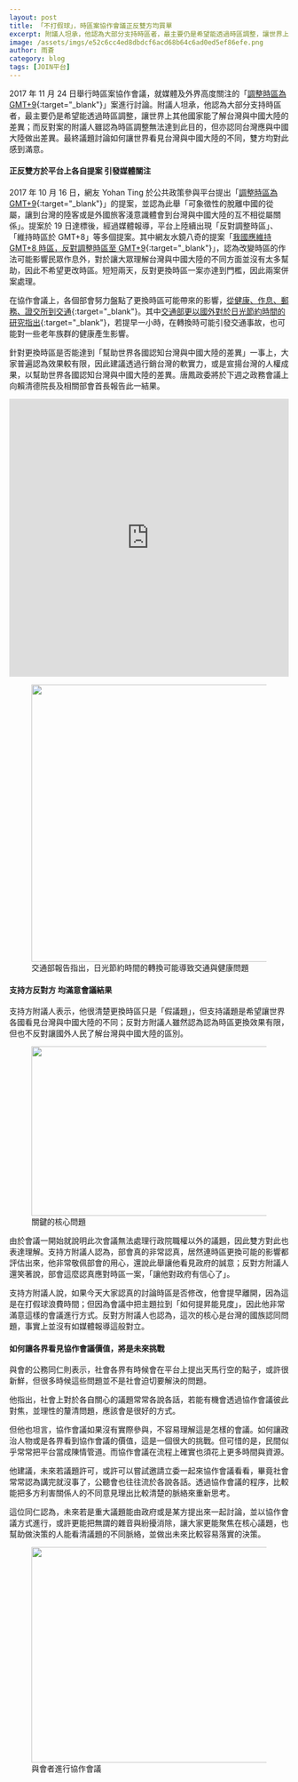 ```yaml
---
layout: post
title: 「不打假球」，時區案協作會議正反雙方均買單
excerpt: 附議人坦承，他認為大部分支持時區者，最主要仍是希望能透過時區調整，讓世界上其他國家能了解台灣與中國大陸的差異；而反對案的附議人雖認為時區調整無法達到此目的，但亦認同台灣應與中國大陸做出差異。最終議題討論如何讓世界看見台灣與中國大陸的不同，雙方均對此感到滿意。
image: /assets/imgs/e52c6cc4ed8dbdcf6acd68b64c6ad0ed5ef86efe.png
author: 雨蒼
category: blog
tags: [JOIN平台]
---
```


2017 年 11 月 24 日舉行時區案協作會議，就媒體及外界高度關注的「[調整時區為 GMT+9](https://join.gov.tw/idea/detail/90028e3c-f785-438a-836b-25b0b8fb8e1b){:target="_blank"}」案進行討論。附議人坦承，他認為大部分支持時區者，最主要仍是希望能透過時區調整，讓世界上其他國家能了解台灣與中國大陸的差異；而反對案的附議人雖認為時區調整無法達到此目的，但亦認同台灣應與中國大陸做出差異。最終議題討論如何讓世界看見台灣與中國大陸的不同，雙方均對此感到滿意。

#### 正反雙方於平台上各自提案 引發媒體關注

2017 年 10 月 16 日，網友 Yohan Ting 於公共政策參與平台提出「[調整時區為 GMT+9](https://join.gov.tw/idea/detail/90028e3c-f785-438a-836b-25b0b8fb8e1b){:target="_blank"}」的提案，並認為此舉「可象徵性的脫離中國的從屬，讓到台灣的陸客或是外國旅客淺意識體會到台灣與中國大陸的互不相從屬關係」。提案於 19 日達標後，經過媒體報導，平台上陸續出現「反對調整時區」、「維持時區於 GMT+8」等多個提案。其中網友水鏡八奇的提案「[我國應維持 GMT+8 時區，反對調整時區至 GMT+9](https://join.gov.tw/idea/detail/ed306cd5-420c-44b6-aacc-b5061b0799dc){:target="_blank"}」，認為改變時區的作法可能影響民眾作息外，對於讓大眾理解台灣與中國大陸的不同方面並沒有太多幫助，因此不希望更改時區。短短兩天，反對更換時區一案亦達到門檻，因此兩案併案處理。

在協作會議上，各個部會努力盤點了更換時區可能帶來的影響，[從健康、作息、郵務、證交所到交通](https://realtimeboard.com/app/board/o9J_k0UTgYc=/){:target="_blank"}。其中[交通部更以國外對於日光節約時間的研究指出](https://issuu.com/pdis.tw/docs/2017-11-24________________.pptx_e7f524baa0bd0c){:target="_blank"}，若提早一小時，在轉換時可能引發交通事故，也可能對一些老年族群的健康產生影響。

針對更換時區是否能達到「幫助世界各國認知台灣與中國大陸的差異」一事上，大家普遍認為效果較有限，因此建議透過行銷台灣的軟實力，或是宣揚台灣的人權成果，以幫助世界各國認知台灣與中國大陸的差異。唐鳳政委將於下週之政務會議上向賴清德院長及相關部會首長報告此一結果。

<iframe width="100%" height="500" title="realtimeboard" src="https://realtimeboard.com/app/embed/o9J_k0UTgYc=/?&pres=1" frameborder="0" scrolling="no" allowfullscreen></iframe>

<figure>
  <img src="/assets/imgs/e52c6cc4ed8dbdcf6acd68b64c6ad0ed5ef86efe.png" width="682" height="499">
  <figcaption>交通部報告指出，日光節約時間的轉換可能導致交通與健康問題</figcaption>
</figure>

#### 支持方反對方 均滿意會議結果

支持方附議人表示，他很清楚更換時區只是「假議題」，但支持議題是希望讓世界各國看見台灣與中國大陸的不同；反對方附議人雖然認為認為時區更換效果有限，但也不反對讓國外人民了解台灣與中國大陸的區別。

<figure>
  <img src="https://talk.pdis.nat.gov.tw/uploads/default/original/2X/b/b9a8835b7d688465019291cd3bd5ebe767c101e9.png" width="690" height="305">
  <figcaption>關鍵的核心問題</figcaption>
</figure>

由於會議一開始就說明此次會議無法處理行政院職權以外的議題，因此雙方對此也表達理解。支持方附議人認為，部會真的非常認真，居然連時區更換可能的影響都評估出來，他非常敬佩部會的用心，還說此舉讓他看見政府的誠意；反對方附議人還笑著說，部會這麼認真應對時區一案，「讓他對政府有信心了」。

支持方附議人說，如果今天大家認真的討論時區是否修改，他會提早離開，因為這是在打假球浪費時間；但因為會議中把主題拉到「如何提昇能見度」，因此他非常滿意這樣的會議進行方式。反對方附議人也認為，這次的核心是台灣的國族認同問題，事實上並沒有如媒體報導這般對立。

#### 如何讓各界看見協作會議價值，將是未來挑戰

與會的公務同仁則表示，社會各界有時候會在平台上提出天馬行空的點子，或許很新鮮，但很多時候這些問題並不是社會迫切要解決的問題。

他指出，社會上對於各自關心的議題常常各說各話，若能有機會透過協作會議彼此對焦，並理性的釐清問題，應該會是很好的方式。

但他也坦言，協作會議如果沒有實際參與，不容易理解這是怎樣的會議。如何讓政治人物或是各界看到協作會議的價值，這是一個很大的挑戰。但可惜的是，民間似乎常常把平台當成陳情管道。而協作會議在流程上確實也須花上更多時間與資源。

他建議，未來若議題許可，或許可以嘗試邀請立委一起來協作會議看看，畢竟社會常常認為講完就沒事了，公聽會也往往流於各說各話。透過協作會議的程序，比較能把多方利害關係人的不同意見理出比較清楚的脈絡來重新思考。

這位同仁認為，未來若是重大議題能由政府或是某方提出來一起討論，並以協作會議方式進行，或許更能把無謂的雜音與紛擾消除，讓大家更能聚焦在核心議題，也幫助做決策的人能看清議題的不同脈絡，並做出未來比較容易落實的決策。

<figure>
  <img src="https://talk.pdis.nat.gov.tw/uploads/default/original/2X/7/791b363d0f996a9e91308e27ea5e14c8ea0c9000.JPG" width="690" height="388">
  <figcaption>與會者進行協作會議</figcaption>
</figure>
